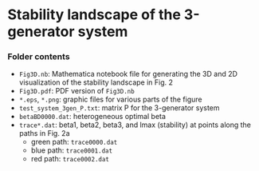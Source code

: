 # Stability landscape of the 3-generator system

### Folder contents

- `Fig3D.nb`: Mathematica notebook file for generating the 3D and 2D visualization of the stability landscape in Fig. 2
- `Fig3D.pdf`: PDF version of `Fig3D.nb`
- `*.eps`, `*.png`: graphic files for various parts of the figure
- `test_system_3gen_P.txt`: matrix P for the 3-generator system
- `betaBD0000.dat`: heterogeneous optimal beta
- `trace*.dat`:  beta1, beta2, beta3, and lmax (stability) at points along the paths in Fig. 2a
   - green path: `trace0000.dat`
   - blue path: `trace0001.dat`
   - red path: `trace0002.dat`
